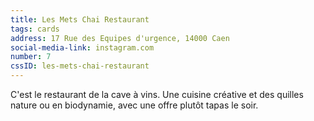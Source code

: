 ```yaml
---
title: Les Mets Chai Restaurant
tags: cards
address: 17 Rue des Equipes d'urgence, 14000 Caen
social-media-link: instagram.com
number: 7
cssID: les-mets-chai-restaurant
---
```


C'est le restaurant de la cave à vins. Une cuisine créative et des quilles nature ou en biodynamie, avec une offre plutôt tapas le soir.
